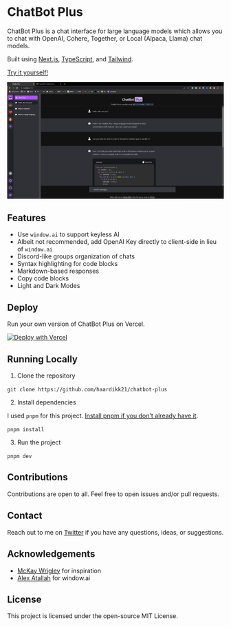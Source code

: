 # ChatBot Plus

ChatBot Plus is a chat interface for large language models which allows you to chat with OpenAI, Cohere, Together, or Local (Alpaca, Llama) chat models.

Built using [Next.js](https://nextjs.org/), [TypeScript](https://www.typescriptlang.org/), and [Tailwind](https://tailwindcss.com).

[Try it yourself!](https://chatbotpl.us)

![](./screenshot.png)

## Features

- Use `window.ai` to support keyless AI
- Albeit not recommended, add OpenAI Key directly to client-side in lieu of `window.ai`
- Discord-like groups organization of chats
- Syntax highlighting for code blocks
- Markdown-based responses
- Copy code blocks
- Light and Dark Modes

## Deploy

Run your own version of ChatBot Plus on Vercel.

[![Deploy with Vercel](https://vercel.com/button)](https://vercel.com/new/clone?repository-url=https%3A%2F%2Fgithub.com%2Fhaardikk21%2Fchatbot-plus)

## Running Locally

1. Clone the repository

`git clone https://github.com/haardikk21/chatbot-plus`

2. Install dependencies

I used `pnpm` for this project. [Install pnpm if you don't already have it](https://pnpm.io/installation).

`pnpm install`

3. Run the project

`pnpm dev`

## Contributions

Contributions are open to all. Feel free to open issues and/or pull requests.

## Contact

Reach out to me on [Twitter](https://twitter.com/haardikkk) if you have any questions, ideas, or suggestions.

## Acknowledgements

- [McKay Wrigley](https://github.com/mckaywrigley) for inspiration
- [Alex Atallah](https://twitter.com/xanderatallah) for window.ai

## License

This project is licensed under the open-source MIT License.
